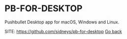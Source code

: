 # PB-FOR-DESKTOP

 Pushbullet Desktop app for macOS, Windows and Linux.

 SITE: https://github.com/sidneys/pb-for-desktop
 [Go back](https://portable-linux-apps.github.io/apps.html)
